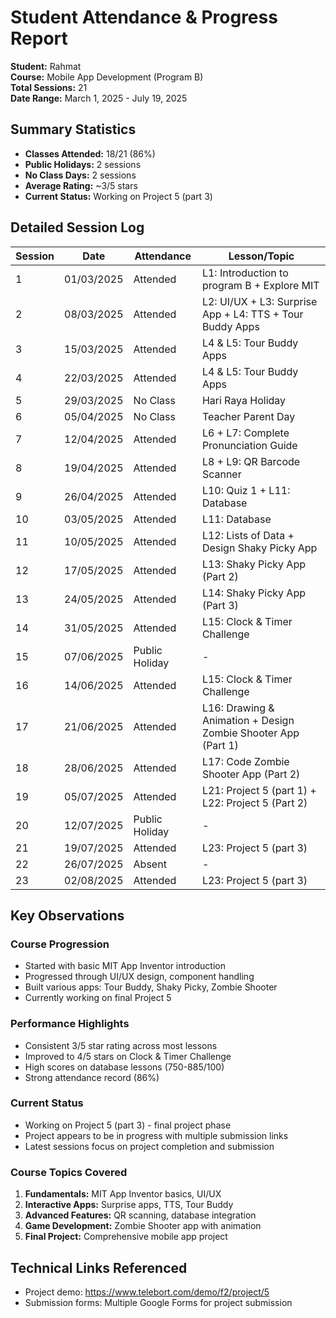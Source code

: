# Student Attendance & Progress Report

**Student:** Rahmat  
**Course:** Mobile App Development (Program B)  
**Total Sessions:** 21  
**Date Range:** March 1, 2025 - July 19, 2025  

## Summary Statistics
- **Classes Attended:** 18/21 (86%)
- **Public Holidays:** 2 sessions
- **No Class Days:** 2 sessions  
- **Average Rating:** ~3/5 stars
- **Current Status:** Working on Project 5 (part 3)

## Detailed Session Log

| Session | Date | Attendance | Lesson/Topic |
|---------|------|------------|--------------|
| 1 | 01/03/2025 | Attended | L1: Introduction to program B + Explore MIT |
| 2 | 08/03/2025 | Attended | L2: UI/UX + L3: Surprise App + L4: TTS + Tour Buddy Apps |
| 3 | 15/03/2025 | Attended | L4 & L5: Tour Buddy Apps |
| 4 | 22/03/2025 | Attended | L4 & L5: Tour Buddy Apps |
| 5 | 29/03/2025 | No Class | Hari Raya Holiday |
| 6 | 05/04/2025 | No Class | Teacher Parent Day |
| 7 | 12/04/2025 | Attended | L6 + L7: Complete Pronunciation Guide |
| 8 | 19/04/2025 | Attended | L8 + L9: QR Barcode Scanner |
| 9 | 26/04/2025 | Attended | L10: Quiz 1 + L11: Database |
| 10 | 03/05/2025 | Attended | L11: Database |
| 11 | 10/05/2025 | Attended | L12: Lists of Data + Design Shaky Picky App |
| 12 | 17/05/2025 | Attended | L13: Shaky Picky App (Part 2) |
| 13 | 24/05/2025 | Attended | L14: Shaky Picky App (Part 3) |
| 14 | 31/05/2025 | Attended | L15: Clock & Timer Challenge |
| 15 | 07/06/2025 | Public Holiday | - |
| 16 | 14/06/2025 | Attended | L15: Clock & Timer Challenge |
| 17 | 21/06/2025 | Attended | L16: Drawing & Animation + Design Zombie Shooter App (Part 1) |
| 18 | 28/06/2025 | Attended | L17: Code Zombie Shooter App (Part 2) |
| 19 | 05/07/2025 | Attended | L21: Project 5 (part 1) + L22: Project 5 (Part 2)  |
| 20 | 12/07/2025 | Public Holiday | - |
| 21 | 19/07/2025 | Attended | L23: Project 5 (part 3) |
| 22 | 26/07/2025 | Absent | - |
| 23 | 02/08/2025 | Attended | L23: Project 5 (part 3) |

## Key Observations

### Course Progression
- Started with basic MIT App Inventor introduction
- Progressed through UI/UX design, component handling
- Built various apps: Tour Buddy, Shaky Picky, Zombie Shooter
- Currently working on final Project 5

### Performance Highlights
- Consistent 3/5 star rating across most lessons
- Improved to 4/5 stars on Clock & Timer Challenge
- High scores on database lessons (750-885/100)
- Strong attendance record (86%)

### Current Status
- Working on Project 5 (part 3) - final project phase
- Project appears to be in progress with multiple submission links
- Latest sessions focus on project completion and submission

### Course Topics Covered
1. **Fundamentals:** MIT App Inventor basics, UI/UX
2. **Interactive Apps:** Surprise apps, TTS, Tour Buddy
3. **Advanced Features:** QR scanning, database integration
4. **Game Development:** Zombie Shooter app with animation
5. **Final Project:** Comprehensive mobile app project

## Technical Links Referenced
- Project demo: https://www.telebort.com/demo/f2/project/5
- Submission forms: Multiple Google Forms for project submission
